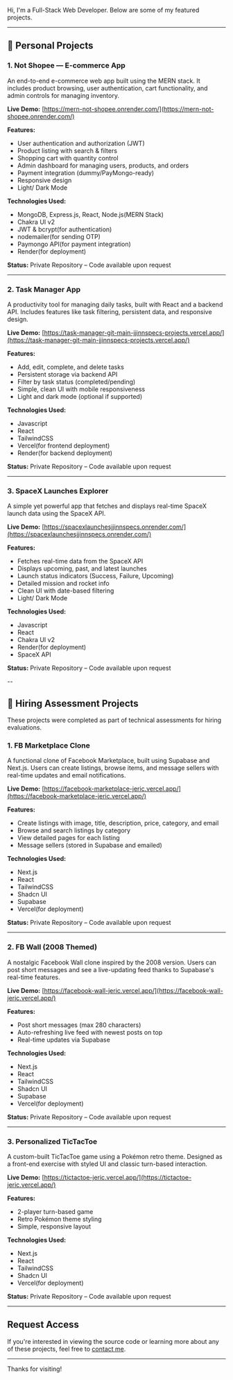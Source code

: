 Hi, I'm a Full-Stack Web Developer. Below are some of my featured projects.

---

## 🔧 Personal Projects

### 1. Not Shopee — E-commerce App

An end-to-end e-commerce web app built using the MERN stack. It includes product browsing, user authentication, cart functionality, and admin controls for managing inventory.

**Live Demo:** [https://mern-not-shopee.onrender.com/](https://mern-not-shopee.onrender.com/)

**Features:**
  - User authentication and authorization (JWT)
  - Product listing with search & filters
  - Shopping cart with quantity control
  - Admin dashboard for managing users, products, and orders
  - Payment integration (dummy/PayMongo-ready)
  - Responsive design
  - Light/ Dark Mode
  
**Technologies Used:**
  - MongoDB, Express.js, React, Node.js(MERN Stack)
  - Chakra UI v2
  - JWT & bcrypt(for authentication)
  - nodemailer(for sending OTP)
  - Paymongo API(for payment integration)
  - Render(for deployment)
    
**Status:** Private Repository – Code available upon request

---

### 2. Task Manager App

A productivity tool for managing daily tasks, built with React and a backend API. Includes features like task filtering, persistent data, and responsive design.

**Live Demo:** [https://task-manager-git-main-jjinnspecs-projects.vercel.app/](https://task-manager-git-main-jjinnspecs-projects.vercel.app/)

**Features:**
  - Add, edit, complete, and delete tasks
  - Persistent storage via backend API
  - Filter by task status (completed/pending)
  - Simple, clean UI with mobile responsiveness
  - Light and dark mode (optional if supported)
  
**Technologies Used:**
  - Javascript
  - React
  - TailwindCSS
  - Vercel(for frontend deployment)
  - Render(for backend deployment)

**Status:** Private Repository – Code available upon request

---

### 3. SpaceX Launches Explorer

A simple yet powerful app that fetches and displays real-time SpaceX launch data using the SpaceX API.

**Live Demo:** [https://spacexlaunchesjjinnspecs.onrender.com/](https://spacexlaunchesjjinnspecs.onrender.com/)

**Features:**
  - Fetches real-time data from the SpaceX API
  - Displays upcoming, past, and latest launches
  - Launch status indicators (Success, Failure, Upcoming)
  - Detailed mission and rocket info
  - Clean UI with date-based filtering
  - Light/ Dark Mode
  
**Technologies Used:**
  - Javascript
  - React
  - Chakra UI v2
  - Render(for deployment)
  - SpaceX API
  
**Status:** Private Repository – Code available upon request

--

## 🧪 Hiring Assessment Projects

These projects were completed as part of technical assessments for hiring evaluations.

### 1. FB Marketplace Clone

A functional clone of Facebook Marketplace, built using Supabase and Next.js. Users can create listings, browse items, and message sellers with real-time updates and email notifications.

**Live Demo:** [https://facebook-marketplace-jeric.vercel.app/](https://facebook-marketplace-jeric.vercel.app/)

**Features:**
  - Create listings with image, title, description, price, category, and email
  - Browse and search listings by category
  - View detailed pages for each listing
  -  Message sellers (stored in Supabase and emailed)
    
**Technologies Used:**
  - Next.js
  - React
  - TailwindCSS
  - Shadcn UI
  -  Supabase
  - Vercel(for deployment)

**Status:** Private Repository – Code available upon request

---

### 2. FB Wall (2008 Themed)

A nostalgic Facebook Wall clone inspired by the 2008 version. Users can post short messages and see a live-updating feed thanks to Supabase's real-time features.

**Live Demo:** [https://facebook-wall-jeric.vercel.app/](https://facebook-wall-jeric.vercel.app/)

**Features:**
  - Post short messages (max 280 characters)
  - Auto-refreshing live feed with newest posts on top
  - Real-time updates via Supabase
    
**Technologies Used:**
  - Next.js
  - React
  - TailwindCSS
  - Shadcn UI
  -  Supabase
  - Vercel(for deployment)
    
**Status:** Private Repository – Code available upon request

---

### 3. Personalized TicTacToe

A custom-built TicTacToe game using a Pokémon retro theme. Designed as a front-end exercise with styled UI and classic turn-based interaction.

**Live Demo:** [https://tictactoe-jeric.vercel.app/](https://tictactoe-jeric.vercel.app/)

**Features:**
  - 2-player turn-based game
  - Retro Pokémon theme styling
  - Simple, responsive layout
    
**Technologies Used:**
  - Next.js
  - React
  - TailwindCSS
  - Shadcn UI
  - Vercel(for deployment)

**Status:** Private Repository – Code available upon request

---  

## Request Access

If you're interested in viewing the source code or learning more about any of these projects, feel free to [contact me](mailto:j3.cariaso@gmail.com).

---

Thanks for visiting!
